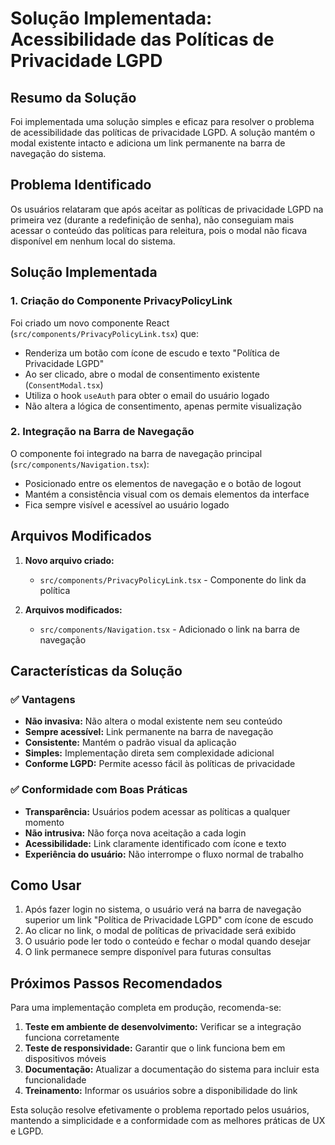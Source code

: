 # Solução Implementada: Acessibilidade das Políticas de Privacidade LGPD

## Resumo da Solução

Foi implementada uma solução simples e eficaz para resolver o problema de acessibilidade das políticas de privacidade LGPD. A solução mantém o modal existente intacto e adiciona um link permanente na barra de navegação do sistema.

## Problema Identificado

Os usuários relataram que após aceitar as políticas de privacidade LGPD na primeira vez (durante a redefinição de senha), não conseguiam mais acessar o conteúdo das políticas para releitura, pois o modal não ficava disponível em nenhum local do sistema.

## Solução Implementada

### 1. Criação do Componente PrivacyPolicyLink

Foi criado um novo componente React (`src/components/PrivacyPolicyLink.tsx`) que:

- Renderiza um botão com ícone de escudo e texto "Política de Privacidade LGPD"
- Ao ser clicado, abre o modal de consentimento existente (`ConsentModal.tsx`)
- Utiliza o hook `useAuth` para obter o email do usuário logado
- Não altera a lógica de consentimento, apenas permite visualização

### 2. Integração na Barra de Navegação

O componente foi integrado na barra de navegação principal (`src/components/Navigation.tsx`):

- Posicionado entre os elementos de navegação e o botão de logout
- Mantém a consistência visual com os demais elementos da interface
- Fica sempre visível e acessível ao usuário logado

## Arquivos Modificados

1. **Novo arquivo criado:**
   - `src/components/PrivacyPolicyLink.tsx` - Componente do link da política

2. **Arquivos modificados:**
   - `src/components/Navigation.tsx` - Adicionado o link na barra de navegação

## Características da Solução

### ✅ Vantagens

- **Não invasiva:** Não altera o modal existente nem seu conteúdo
- **Sempre acessível:** Link permanente na barra de navegação
- **Consistente:** Mantém o padrão visual da aplicação
- **Simples:** Implementação direta sem complexidade adicional
- **Conforme LGPD:** Permite acesso fácil às políticas de privacidade

### ✅ Conformidade com Boas Práticas

- **Transparência:** Usuários podem acessar as políticas a qualquer momento
- **Não intrusiva:** Não força nova aceitação a cada login
- **Acessibilidade:** Link claramente identificado com ícone e texto
- **Experiência do usuário:** Não interrompe o fluxo normal de trabalho

## Como Usar

1. Após fazer login no sistema, o usuário verá na barra de navegação superior um link "Política de Privacidade LGPD" com ícone de escudo
2. Ao clicar no link, o modal de políticas de privacidade será exibido
3. O usuário pode ler todo o conteúdo e fechar o modal quando desejar
4. O link permanece sempre disponível para futuras consultas

## Próximos Passos Recomendados

Para uma implementação completa em produção, recomenda-se:

1. **Teste em ambiente de desenvolvimento:** Verificar se a integração funciona corretamente
2. **Teste de responsividade:** Garantir que o link funciona bem em dispositivos móveis
3. **Documentação:** Atualizar a documentação do sistema para incluir esta funcionalidade
4. **Treinamento:** Informar os usuários sobre a disponibilidade do link

Esta solução resolve efetivamente o problema reportado pelos usuários, mantendo a simplicidade e a conformidade com as melhores práticas de UX e LGPD.

